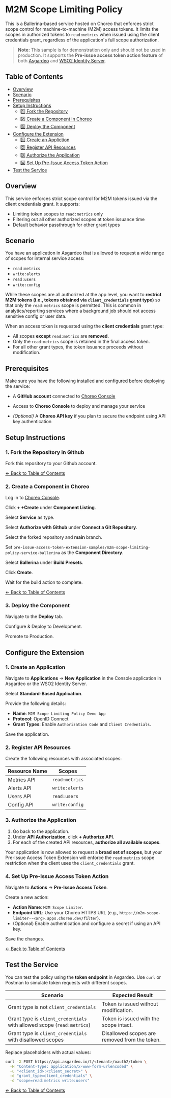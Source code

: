 # M2M Scope Limiting Policy 

This is a Ballerina-based service hosted on Choreo that enforces strict scope control for machine-to-machine (M2M) access tokens. It limits the scopes in authorized tokens to `read:metrics` when issued using the client credentials grant, regardless of the application's full scope authorization.

> **Note:** This sample is for demonstration only and should not be used in production. It supports the **Pre-issue access token action feature** of both [Asgardeo](https://console.asgardeo.io/) and [WSO2 Identity Server](https://wso2.com/identity-server/).

## Table of Contents
- [Overview](#overview)
- [Scenario](#scenario)
- [Prerequisites](#prerequisites)
- [Setup Instructions](#setup-instructions)
  - [1️⃣ Fork the Repository](#1-fork-the-repository)
  - [2️⃣ Create a Component in Choreo](#4-create-a-component-in-choreo)
  - [3️⃣ Deploy the Component](#4-deploy-the-component)
- [Configure the Extension](#7-configure-the-extension)
  - [1️⃣ Create an Appliction](#1-create-an-application)
  - [2️⃣ Register API Resources](#1-register-api-resources)
  - [3️⃣ Authorize the Application](#1-authorize-the-application)
  - [4️⃣ Set Up Pre-Issue Access Token Action](#1-setup-pre-issue-access-token-action)
- [Test the Service](#test-the-service)

## Overview

This service enforces strict scope control for M2M tokens issued via the client credentials grant. It supports:
- Limiting token scopes to `read:metrics` only
- Filtering out all other authorized scopes at token issuance time
- Default behavior passthrough for other grant types

## Scenario

You have an application in Asgardeo that is allowed to request a wide range of scopes for internal service access:

- `read:metrics`  
- `write:alerts`  
- `read:users`  
- `write:config`

While these scopes are all authorized at the app level, you want to **restrict M2M tokens (i.e., tokens obtained via `client_credentials` grant type)** so that only the `read:metrics` scope is permitted. This is common in analytics/reporting services where a background job should not access sensitive config or user data.

When an access token is requested using the **client credentials** grant type:

- All scopes **except** `read:metrics` are **removed**.
- Only the `read:metrics` scope is retained in the final access token.
- For all other grant types, the token issuance proceeds without modification.

## Prerequisites

Make sure you have the following installed and configured before deploying the service:
  
- A **GitHub account** connected to [Choreo Console](https://console.choreo.dev)

- Access to **Choreo Console** to deploy and manage your service

- _(Optional)_ A **Choreo API key** if you plan to secure the endpoint using API key authentication

## Setup Instructions

### 1. Fork the Repository in Github

Fork this repository to your Github account.

[← Back to Table of Contents](#table-of-contents)

### 2. Create a Component in Choreo

Log in to [Choreo Console](https://console.choreo.dev).

Click **+ +Create** under **Component Listing**.

Select **Service** as type.

Select **Authorize with Github** under **Connect a Git Repository**.

Select the forked repository and **main** branch.

Set `pre-issue-access-token-extension-samples/m2m-scope-limiting-policy-service-ballerina` as the **Component Directory**.

Select **Ballerina** under **Build Presets**.

Click **Create**.

Wait for the build action to complete.

[← Back to Table of Contents](#table-of-contents)

### 3. Deploy the Component

Navigate to the **Deploy** tab.

Configure & Deploy to Development.

Promote to Production.

## Configure the Extension

### 1. Create an Application

Navigate to **Applications** → **New Application** in the Console application in Asgardeo or the WSO2 Identity Server.

Select **Standard-Based Application**.

Provide the following details:
- **Name**: `M2M Scope Limiting Policy Demo App`
- **Protocol**: OpenID Connect
- **Grant Types**: Enable `Authorization Code` and `Client Credentials`.

Save the application.

### 2. Register API Resources

Create the following resources with associated scopes:

| Resource Name   | Scopes                     |
|-----------------|----------------------------|
| Metrics API     | `read:metrics`             |
| Alerts API      | `write:alerts`             |
| Users API       | `read:users`               |
| Config API      | `write:config`             |

### 3. Authorize the Application

1. Go back to the application.
2. Under **API Authorization**, click **+ Authorize API**.
3. For each of the created API resources, **authorize all available scopes**.

Your application is now allowed to request a **broad set of scopes**, but your Pre-Issue Access Token Extension will enforce the `read:metrics` scope restriction when the client uses the `client_credentials` grant.

### 4. Set Up Pre-Issue Access Token Action

Navigate to **Actions** → **Pre-Issue Access Token**.

Create a new action:
- **Action Name**: `M2M Scope Limiter`.
- **Endpoint URL**: Use your Choreo HTTPS URL (e.g., `https://m2m-scope-limiter--<org>.apps.choreo.dev/filter`).
- (Optional) Enable authentication and configure a secret if using an API key.

Save the changes.

[← Back to Table of Contents](#table-of-contents)

## Test the Service

You can test the policy using the **token endpoint** in Asgardeo. Use `curl` or Postman to simulate token requests with different scopes.


| **Scenario**                     | **Expected Result**                              |
|-----------------------------------|-------------------------------------------------|
| Grant type is not `client_credentials` | Token is issued without modification.         |
| Grant type is `client_credentials` with allowed scope (`read:metrics`) | Token is issued with the scope intact.        |
| Grant type is `client_credentials` with disallowed scopes | Disallowed scopes are removed from the token. |

Replace placeholders with actual values:

```bash
curl -X POST https://api.asgardeo.io/t/<tenant>/oauth2/token \
  -H "Content-Type: application/x-www-form-urlencoded" \
  -u "<client_id>:<client_secret>" \
  -d "grant_type=client_credentials" \
  -d "scope=read:metrics write:users"
```

[← Back to Table of Contents](#table-of-contents)